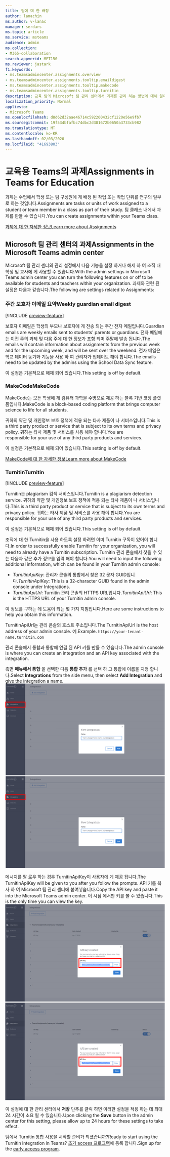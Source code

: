 ```yaml
---
title: 팀에 대 한 배정
author: lanachin
ms.author: v-lanac
manager: serdars
ms.topic: article
ms.service: msteams
audience: admin
ms.collection:
- M365-collaboration
search.appverid: MET150
ms.reviewer: jastark
f1.keywords:
- ms.teamsadmincenter.assignments.overview
- ms.teamsadmincenter.assignments.tooltip.emaildigest
- ms.teamsadmincenter.assignments.tooltip.makecode
- ms.teamsadmincenter.assignments.tooltip.turnitin
description: 교육 팀의 Microsoft 팀 관리 센터에서 과제를 관리 하는 방법에 대해 알아봅니다.
localization_priority: Normal
appliesto:
- Microsoft Teams
ms.openlocfilehash: d8d62d32aae46714c592200432cf1220e56e9fb7
ms.sourcegitcommit: 19f534bfafbc74dbc2d381672b0650a3733cb982
ms.translationtype: MT
ms.contentlocale: ko-KR
ms.lasthandoff: 02/03/2020
ms.locfileid: "41693803"
---
```

# <a name="assignments-in-teams-for-education"></a><span data-ttu-id="74be4-103">교육용 Teams의 과제</span><span class="sxs-lookup"><span data-stu-id="74be4-103">Assignments in Teams for Education</span></span>

<span data-ttu-id="74be4-104">과제는 수업에서 학생 또는 팀 구성원에 게 배정 된 작업 또는 작업 단위를 연구의 일부로 하는 것입니다.</span><span class="sxs-lookup"><span data-stu-id="74be4-104">Assignments are tasks or units of work assigned to a student or team member in a class as part of their study.</span></span> <span data-ttu-id="74be4-105">팀 클래스 내에서 과제를 만들 수 있습니다.</span><span class="sxs-lookup"><span data-stu-id="74be4-105">You can create assignments within your Teams class.</span></span>

[<span data-ttu-id="74be4-106">과제에 대 한 자세한 정보</span><span class="sxs-lookup"><span data-stu-id="74be4-106">Learn more about Assignments</span></span>](https://support.office.com/article/microsoft-teams-5aa4431a-8a3c-4aa5-87a6-b6401abea114?ui=en-US&rs=en-IE&ad=IE#ID0EAABAAA=Assignments)

## <a name="assignments-in-the-microsoft-teams-admin-center"></a><span data-ttu-id="74be4-107">Microsoft 팀 관리 센터의 과제</span><span class="sxs-lookup"><span data-stu-id="74be4-107">Assignments in the Microsoft Teams admin center</span></span>

<span data-ttu-id="74be4-108">Microsoft 팀 관리 센터의 관리 설정에서 다음 기능을 설정 하거나 해제 하 여 조직 내 학생 및 교사에 게 사용할 수 있습니다.</span><span class="sxs-lookup"><span data-stu-id="74be4-108">With the admin settings in Microsoft Teams admin center you can turn the following features on or off to be available for students and teachers within your organization.</span></span> <span data-ttu-id="74be4-109">과제와 관련 된 설정은 다음과 같습니다.</span><span class="sxs-lookup"><span data-stu-id="74be4-109">The following are settings related to Assignments:</span></span>

<span data-ttu-id="74be4-110"><a name="#bkemaildigest"> </a></span><span class="sxs-lookup"><span data-stu-id="74be4-110"><a name="#bkemaildigest"> </a></span></span>
### <a name="weekly-guardian-email-digest"></a><span data-ttu-id="74be4-111">주간 보호자 이메일 요약</span><span class="sxs-lookup"><span data-stu-id="74be4-111">Weekly guardian email digest</span></span>
[!INCLUDE [preview-feature](../includes/preview-feature.md)]

<span data-ttu-id="74be4-112">보호자 이메일은 학생의 부모나 보호자에 게 전송 되는 주간 전자 메일입니다.</span><span class="sxs-lookup"><span data-stu-id="74be4-112">Guardian emails are weekly emails sent to students' parents or guardians.</span></span> <span data-ttu-id="74be4-113">전자 메일에는 이전 주의 과제 및 다음 주에 대 한 정보가 포함 되며 주말에 발송 됩니다.</span><span class="sxs-lookup"><span data-stu-id="74be4-113">The emails will contain information about assignments from the previous week and for the upcoming week, and will be sent over the weekend.</span></span> <span data-ttu-id="74be4-114">전자 메일은 학교 데이터 동기화 기능을 사용 하 여 관리자가 업데이트 해야 합니다.</span><span class="sxs-lookup"><span data-stu-id="74be4-114">The emails need to be updated by the admins using the School Data Sync feature.</span></span>

<span data-ttu-id="74be4-115">이 설정은 기본적으로 해제 되어 있습니다.</span><span class="sxs-lookup"><span data-stu-id="74be4-115">This setting is off by default.</span></span>

<span data-ttu-id="74be4-116"><a name="bkmakecode"> </a></span><span class="sxs-lookup"><span data-stu-id="74be4-116"><a name="bkmakecode"> </a></span></span>
### <a name="makecode"></a><span data-ttu-id="74be4-117">MakeCode</span><span class="sxs-lookup"><span data-stu-id="74be4-117">MakeCode</span></span>
<span data-ttu-id="74be4-118">MakeCode는 모든 학생에 게 컴퓨터 과학을 수명으로 제공 하는 블록 기반 코딩 플랫폼입니다.</span><span class="sxs-lookup"><span data-stu-id="74be4-118">MakeCode is a block-based coding platform that brings computer science to life for all students.</span></span> 

<span data-ttu-id="74be4-119">귀하의 약관 및 개인정보 보호 정책에 적용 되는 타사 제품이 나 서비스입니다.</span><span class="sxs-lookup"><span data-stu-id="74be4-119">This is a third party product or service that is subject to its own terms and privacy policy.</span></span> <span data-ttu-id="74be4-120">귀하는 타사 제품 및 서비스를 사용 해야 합니다.</span><span class="sxs-lookup"><span data-stu-id="74be4-120">You are responsible for your use of any third party products and services.</span></span>

<span data-ttu-id="74be4-121">이 설정은 기본적으로 해제 되어 있습니다.</span><span class="sxs-lookup"><span data-stu-id="74be4-121">This setting is off by default.</span></span>

[<span data-ttu-id="74be4-122">MakeCode에 대 한 자세한 정보</span><span class="sxs-lookup"><span data-stu-id="74be4-122">Learn more about MakeCode</span></span>](https://www.microsoft.com/makecode)

<span data-ttu-id="74be4-123"><a name="#turnitin"> </a></span><span class="sxs-lookup"><span data-stu-id="74be4-123"><a name="#turnitin"> </a></span></span>
### <a name="turnitin"></a><span data-ttu-id="74be4-124">Turnitin</span><span class="sxs-lookup"><span data-stu-id="74be4-124">Turnitin</span></span>
[!INCLUDE [preview-feature](../includes/preview-feature.md)]

<span data-ttu-id="74be4-125">Turnitin는 plagiarism 검색 서비스입니다.</span><span class="sxs-lookup"><span data-stu-id="74be4-125">Turnitin is a plagiarism detection service.</span></span> <span data-ttu-id="74be4-126">귀하의 약관 및 개인정보 보호 정책에 적용 되는 타사 제품이 나 서비스입니다.</span><span class="sxs-lookup"><span data-stu-id="74be4-126">This is a third party product or service that is subject to its own terms and privacy policy.</span></span> <span data-ttu-id="74be4-127">귀하는 타사 제품 및 서비스를 사용 해야 합니다.</span><span class="sxs-lookup"><span data-stu-id="74be4-127">You are responsible for your use of any third party products and services.</span></span>

<span data-ttu-id="74be4-128">이 설정은 기본적으로 해제 되어 있습니다.</span><span class="sxs-lookup"><span data-stu-id="74be4-128">This setting is off by default.</span></span>

<span data-ttu-id="74be4-129">조직에 대 한 Turnitin을 사용 하도록 설정 하려면 이미 Turnitin 구독이 있어야 합니다.</span><span class="sxs-lookup"><span data-stu-id="74be4-129">In order to successfully enable Turnitin for your organization, you will need to already have a Turnitin subscription.</span></span> <span data-ttu-id="74be4-130">Turnitin 관리 콘솔에서 찾을 수 있는 다음과 같은 추가 정보를 입력 해야 합니다.</span><span class="sxs-lookup"><span data-stu-id="74be4-130">You will need to input the following additional information, which can be found in your Turnitin admin console:</span></span>

  * <span data-ttu-id="74be4-131">_TurnitinApiKey_: 관리자 콘솔의 통합에서 찾은 32 문자 GUID입니다.</span><span class="sxs-lookup"><span data-stu-id="74be4-131">_TurnitinApiKey_: This is a 32-character GUID found in the admin console under Integrations.</span></span>
  * <span data-ttu-id="74be4-132">_TurnitinApiUrl_: Turnitin 관리 콘솔의 HTTPS URL입니다.</span><span class="sxs-lookup"><span data-stu-id="74be4-132">_TurnitinApiUrl_: This is the HTTPS URL of your Turnitin admin console.</span></span>

<span data-ttu-id="74be4-133">이 정보를 구하는 데 도움이 되는 몇 가지 지침입니다.</span><span class="sxs-lookup"><span data-stu-id="74be4-133">Here are some instructions to help you obtain this information.</span></span>

<span data-ttu-id="74be4-134">TurnitinApiUrl는 관리 콘솔의 호스트 주소입니다.</span><span class="sxs-lookup"><span data-stu-id="74be4-134">The TurnitinApiUrl is the host address of your admin console.</span></span>
<span data-ttu-id="74be4-135">예.</span><span class="sxs-lookup"><span data-stu-id="74be4-135">Example.</span></span> `https://your-tenant-name.turnitin.com`

<span data-ttu-id="74be4-136">관리 콘솔에서 통합과 통합에 연결 된 API 키를 만들 수 있습니다.</span><span class="sxs-lookup"><span data-stu-id="74be4-136">The admin console is where you can create an integration and an API key associated with the integration.</span></span>

<span data-ttu-id="74be4-137">측면 **메뉴에서 통합** 을 선택한 다음 **통합 추가** 를 선택 하 고 통합에 이름을 지정 합니다.</span><span class="sxs-lookup"><span data-stu-id="74be4-137">Select **Integrations** from the side menu, then select **Add Integration** and give the integration a name.</span></span>
<span data-ttu-id="74be4-138">![새 통합 추가를 보여주는 스크린샷](./educationImages/Assignments_mopo_turnitin2.png)</span><span class="sxs-lookup"><span data-stu-id="74be4-138">![Screen shot showing adding a new integration](./educationImages/Assignments_mopo_turnitin2.png)</span></span>

<span data-ttu-id="74be4-139">메시지를 팔 로우 하는 경우 TurnitinApiKey이 사용자에 게 제공 됩니다.</span><span class="sxs-lookup"><span data-stu-id="74be4-139">The TurnitinApiKey will be given to you after you follow the prompts.</span></span> <span data-ttu-id="74be4-140">API 키를 복사 하 여 Microsoft 팀 관리 센터에 붙여넣습니다.</span><span class="sxs-lookup"><span data-stu-id="74be4-140">Copy the API key and paste it into the Microsoft Teams admin center.</span></span>  <span data-ttu-id="74be4-141">이 시점 에서만 키를 볼 수 있습니다.</span><span class="sxs-lookup"><span data-stu-id="74be4-141">This is the only time you can view the key.</span></span>
<span data-ttu-id="74be4-142">![API 키 복사를 보여 주는 스크린샷](./educationImages/Assignments_mopo_turnitin3.png)</span><span class="sxs-lookup"><span data-stu-id="74be4-142">![Screen shot showing copying the API key](./educationImages/Assignments_mopo_turnitin3.png)</span></span>

<span data-ttu-id="74be4-143">이 설정에 대 한 관리 센터에서 **저장** 단추를 클릭 하면 이러한 설정을 적용 하는 데 최대 24 시간이 소요 될 수 있습니다.</span><span class="sxs-lookup"><span data-stu-id="74be4-143">Upon clicking the **Save** button in the admin center for this setting, please allow up to 24 hours for these settings to take effect.</span></span>

<span data-ttu-id="74be4-144">팀에서 Turnitin 통합 사용을 시작할 준비가 되셨습니까?</span><span class="sxs-lookup"><span data-stu-id="74be4-144">Ready to start using the Turnitin integration in Teams?</span></span> <span data-ttu-id="74be4-145">[초기 access 프로그램](https://www.turnitin.com/products/feedback-studio/microsoft-teams-integration)에 등록 합니다.</span><span class="sxs-lookup"><span data-stu-id="74be4-145">Sign up for the [early access program](https://www.turnitin.com/products/feedback-studio/microsoft-teams-integration).</span></span>
